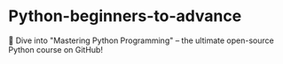 # Python-beginners-to-advance
 🚀 Dive into "Mastering Python Programming" – the ultimate open-source Python course on GitHub! 
